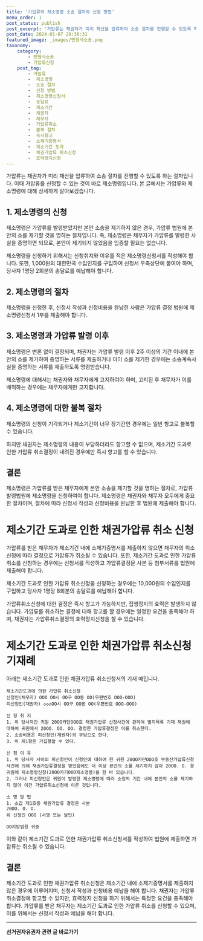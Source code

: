 ```yaml
---
title: '가압류와 제소명령 소송 절차와 신청 방법'
menu_order: 1
post_status: publish
post_excerpt: '가압류는 채권자가 미리 재산을 압류하여 소송 절차를 진행할 수 있도록 하는 절차입니다. 이때 가압류를 신청할 수 있는 것이 바로 제소명령입니다. 본 글에서는 가압류와 제소명령에 대해 상세하게 알아보겠습니다.'
post_date: 2024-01-07 20:36:31
featured_image: _images/민형사소송.png
taxonomy:
    category:
        - 민형사소송
        - 가압류신청
    post_tag:
        - 가압류
        -  제소명령
        -  소송 절차
        -  신청 방법
        -  제소명령신청서
        -  송달료
        -  제소기간
        -  채권자
        -  채무자
        -  가압류취소
        -  불복 절차
        -  즉시항고
        -  소제기증명서
        -  제소기간 도과
        -  채권가압류 취소신청
        -  효력정지신청
---
```


가압류는 채권자가 미리 재산을 압류하여 소송 절차를 진행할 수 있도록 하는 절차입니다. 이때 가압류를 신청할 수 있는 것이 바로 제소명령입니다. 본 글에서는 가압류와 제소명령에 대해 상세하게 알아보겠습니다.

## 1. 제소명령의 신청
제소명령은 가압류를 발령받았지만 본안 소송을 제기하지 않은 경우, 가압류 법원에 본안의 소를 제기할 것을 명하는 절차입니다. 즉, 제소명령은 채무자가 가압류를 발령한 사실을 증명하면 되므로, 본안이 제기되지 않았음을 입증할 필요는 없습니다.

제소명령을 신청하기 위해서는 신청취지와 이유를 적은 제소명령신청서를 작성해야 합니다. 또한, 1,000원의 대한민국 수입인지를 구입하여 신청서 우측상단에 붙여야 하며, 당사자 1명당 2회분의 송달료를 예납해야 합니다.

## 2. 제소명령의 절차
제소명령을 신청한 후, 신청서 작성과 신청비용을 완납한 사람은 가압류 결정 법원에 제소명령신청서 1부를 제출해야 합니다.

## 3. 제소명령과 가압류 발령 이후
제소명령은 변론 없이 결정되며, 채권자는 가압류 발령 이후 2주 이상의 기간 이내에 본안의 소를 제기하여 증명하는 서류를 제출하거나 이미 소를 제기한 경우에는 소송계속사실을 증명하는 서류를 제출하도록 명령받습니다.

제소명령에 대해서는 채권자와 채무자에게 고지하여야 하며, 고지된 후 채무자가 이를 배척하는 경우에는 채무자에게만 고지합니다.

## 4. 제소명령에 대한 불복 절차
제소명령의 신청이 기각되거나 제소기간이 너무 장기간인 경우에는 일반 항고로 불복할 수 있습니다. 

하지만 채권자는 제소명령의 내용이 부당하더라도 항고할 수 없으며, 제소기간 도과로 인한 가압류 취소결정이 내려진 경우에만 즉시 항고를 할 수 있습니다.

## 결론
제소명령은 가압류를 받은 채무자에게 본안 소송을 제기할 것을 명하는 절차로, 가압류 발령법원에 제소명령을 신청하여야 합니다. 제소명령은 채권자와 채무자 모두에게 중요한 절차이며, 절차에 따라 신청서 작성과 신청비용을 완납한 후 법원에 제출해야 합니다.

# 제소기간 도과로 인한 채권가압류 취소 신청
가압류를 받은 채무자가 제소기간 내에 소제기증명서를 제출하지 않으면 채무자의 취소신청에 따라 결정으로 가압류가 취소될 수 있습니다. 또한, 제소기간 도과로 인한 가압류 취소를 신청하는 경우에는 신청서를 작성하고 가압류결정문 사본 등 첨부서류를 법원에 제출해야 합니다.

제소기간 도과로 인한 가압류 취소신청을 신청하는 경우에는 10,000원의 수입인지를 구입하고 당사자 1명당 8회분의 송달료를 예납해야 합니다.

가압류취소신청에 대한 결정은 즉시 항고가 가능하지만, 집행정지의 효력은 발생하지 않습니다. 가압류를 취소하는 결정에 대해 항고를 할 경우에는 일정한 요건을 충족해야 하며, 채권자는 가압류취소결정의 효력정지신청을 할 수 있습니다.

# 제소기간 도과로 인한 채권가압류 취소신청 기재례
아래는 제소기간 도과로 인한 채권가압류 취소신청서의 기재 예입니다.

```
제소기간도과에 의한 가압류 취소신청
신청인(채무자) ΟΟΟ ΟΟ시 ΟΟ구 ΟΟ동 ΟΟ(우편번호 ΟΟΟ-ΟΟΟ)
피신청인(채권자) ◇◇◇ΟΟ시 ΟΟ구 ΟΟ동 ΟΟ(우편번호 ΟΟΟ-ΟΟΟ)

신 청 취 지
1. 위 당사자간 귀원 20ΟΟ카단ΟΟΟ호 채권가압류 신청사건에 관하여 별지목록 기재 채권에 대하여 귀원에서 20ΟΟ. ΟΟ. ΟΟ. 결정한 가압류결정은 이를 취소한다.
2. 소송비용은 피신청인(채권자)의 부담으로 한다.
3. 위 제1항은 가집행할 수 있다.

신 청 이 유
1. 위 당사자 사이의 피신청인이 신청인에 대하여 한 귀원 20ΟΟ카단ΟΟΟ호 부동산가압류신청사건에 의해 채권가압류결정을 받았음에도 더 이상 본안의 소를 제기하지 않아 20ΟΟ. Ο. 경 귀원에 제소명령신청(20ΟΟ카기ΟΟΟ제소명령)을 한 바 있습니다.
2. 그러나 피신청인은 귀원이 발령한 제소명령에 따라 소정의 기간 내에 본안의 소를 제기하지 않아 이건 가압류취소신청에 이른 것입니다.

소 명 방 법
1. 소갑 제1호증 채권가압류 결정문 사본
20ΟΟ. Ο. Ο.
위 신청인 ΟΟΟ (서명 또는 날인)

ΟΟ지방법원 귀중
```

이와 같이 제소기간 도과로 인한 채권가압류 취소신청서를 작성하여 법원에 제출하면 가압류는 취소될 수 있습니다.

## 결론
제소기간 도과로 인한 채권가압류 취소신청은 제소기간 내에 소제기증명서를 제출하지 않은 경우에 이루어지며, 신청서 작성과 신청비용 예납을 해야 합니다. 채권자는 가압류 취소결정에 항고할 수 있지만, 효력정지 신청을 하기 위해서는 특정한 요건을 충족해야 합니다. 가압류를 받은 채무자는 제소기간 도과로 인한 가압류 취소를 신청할 수 있으며, 이를 위해서는 신청서 작성과 예납을 해야 합니다.

<!-- wp:separator -->
<hr class="wp-block-separator has-alpha-channel-opacity"/>
<!-- /wp:separator -->

<!-- wp:group {"backgroundColor":"base","layout":{"type":"constrained"}} -->
<div class="wp-block-group has-base-background-color has-background"><!-- wp:paragraph {"align":"center","fontSize":"medium"} -->
<p class="has-text-align-center has-large-font-size"><strong>선거권자유권자 관련 글 바로가기</strong></p>
<!-- /wp:paragraph -->


<!-- wp:latest-posts
{"categories":[{"id":7202,"count":19,"description":"","link":"https://uknowlaw.com/category/%ec%84%a0%ea%b1%b0%ea%b6%8c%ec%9e%90%ec%9c%a0%ea%b6%8c%ec%9e%90/","name":"선거권자유권자","slug":"선거권자유권자","taxonomy":"category","parent":0,"meta":[],"_links":{"self":[{"href":"https://uknowlaw.com/wp-json/wp/v2/categories/7202"}],"collection":[{"href":"https://uknowlaw.com/wp-json/wp/v2/categories"}],"about":[{"href":"https://uknowlaw.com/wp-json/wp/v2/taxonomies/category"}],"wp:post_type":[{"href":"https://uknowlaw.com/wp-json/wp/v2/posts?categories=7202"}],"curies":[{"name":"wp","href":"https://api.w.org/{rel}","templated":true}]}}],"postsToShow":100,"excerptLength":28,"postLayout":"grid","columns":2,"featuredImageAlign":"left","featuredImageSizeSlug":"large","fontSize":"small"} /--></div>
<!-- /wp:group -->